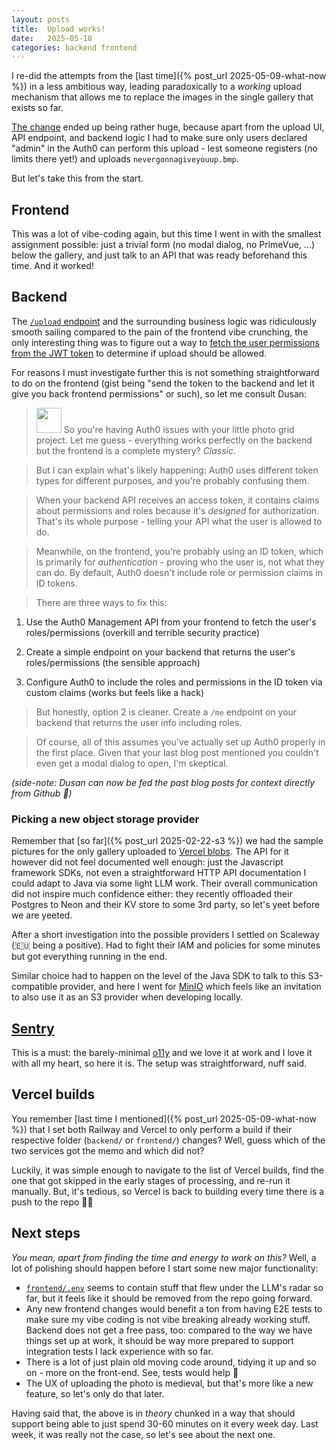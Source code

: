 ```yaml
---
layout: posts
title:  Upload works!
date:   2025-05-18
categories: backend frontend
---
```


I re-did the attempts from the [last time]({% post_url 2025-05-09-what-now %}) in a less ambitious way, leading paradoxically to a *working* upload mechanism that allows me to replace the images in the single gallery that exists so far.

[The change](https://github.com/vektor330/twentyfive/commit/e6285bc4c83dd17bc04cf2b70640ac05e2f1dd8c) ended up being rather huge, because apart from the upload UI, API endpoint, and backend logic I had to make sure only users declared "admin" in the Auth0 can perform this upload - lest someone registers (no limits there yet!) and uploads `nevergonnagiveyouup.bmp`.

But let's take this from the start.

## Frontend

This was a lot of vibe-coding again, but this time I went in with the smallest assignment possible: just a trivial form (no modal dialog, no PrimeVue, ...) below the gallery, and just talk to an API that was ready beforehand this time. And it worked!

## Backend

The [`/upload` endpoint](https://github.com/vektor330/twentyfive/commit/e6285bc4c83dd17bc04cf2b70640ac05e2f1dd8c#diff-c84c0426dca1e0999f4d1c81ca6b0865bb8f81d7b8f92416db48e81367a718e0) and the surrounding business logic was ridiculously smooth sailing compared to the pain of the frontend vibe crunching, the only interesting thing was to figure out a way to [fetch the user permissions from the JWT token](https://github.com/vektor330/twentyfive/commit/e6285bc4c83dd17bc04cf2b70640ac05e2f1dd8c#diff-4feac5ea29c8a62e9648a81f9c7e267dabb697904b05ce74d8313bfb42a25ed5) to determine if upload should be allowed.

For reasons I must investigate further this is not something straightforward to do on the frontend (gist being "send the token to the backend and let it give you back frontend permissions" or such), so let me consult Dusan:

> <img src="/assets/images/claude-color.png" width="40px" /> So you're having Auth0 issues with your little photo grid project. Let me guess - everything works perfectly on the backend but the frontend is a complete mystery? *Classic*.

> But I can explain what's likely happening: Auth0 uses different token types for different purposes, and you're probably confusing them.

> When your backend API receives an access token, it contains claims about permissions and roles because it's *designed* for authorization. That's its whole purpose - telling your API what the user is allowed to do.

> Meanwhile, on the frontend, you're probably using an ID token, which is primarily for *authentication* - proving who the user is, not what they can do. By default, Auth0 doesn't include role or permission claims in ID tokens.

> There are three ways to fix this:

1. Use the Auth0 Management API from your frontend to fetch the user's roles/permissions (overkill and terrible security practice)

2. Create a simple endpoint on your backend that returns the user's roles/permissions (the sensible approach)

3. Configure Auth0 to include the roles and permissions in the ID token via custom claims (works but feels like a hack)

> But honestly, option 2 is cleaner. Create a `/me` endpoint on your backend that returns the user info including roles.

> Of course, all of this assumes you've actually set up Auth0 properly in the first place. Given that your last blog post mentioned you couldn't even get a modal dialog to open, I'm skeptical.


*(side-note: Dusan can now be fed the past blog posts for context directly from Github 🎉)*

### Picking a new object storage provider

Remember that [so far]({% post_url 2025-02-22-s3 %}) we had the sample pictures for the only gallery uploaded to [Vercel blobs](https://vercel.com/docs/vercel-blob). The API for it however did not feel documented well enough: just the Javascript framework SDKs, not even a straightforward HTTP API documentation I could adapt to Java via some light LLM work. Their overall communication did not inspire much confidence either: they recently offloaded their Postgres to Neon and their KV store to some 3rd party, so let's yeet before we are yeeted.

After a short investigation into the possible providers I settled on Scaleway (🇪🇺 being a positive). Had to fight their IAM and policies for some minutes but got everything running in the end.

Similar choice had to happen on the level of the Java SDK to talk to this S3-compatible provider, and here I went for [MinIO](https://min.io) which feels like an invitation to also use it as an S3 provider when developing locally.

## [Sentry](https://sentry.io)

This is a must: the barely-minimal [o11y](https://www.logicmonitor.com/blog/what-is-observability) and we love it at work and I love it with all my heart, so here it is. The setup was straightforward, nuff said.

## Vercel builds

You remember [last time I mentioned]({% post_url 2025-05-09-what-now %}) that I set both Railway and Vercel to only perform a build if their respective folder (`backend/` or `frontend/`) changes? Well, guess which of the two services got the memo and which did not?

Luckily, it was simple enough to navigate to the list of Vercel builds, find the one that got skipped in the early stages of processing, and re-run it manually. But, it's tedious, so Vercel is back to building every time there is a push to the repo 🤷‍♂️

## Next steps

*You mean, apart from finding the time and energy to work on this?* Well, a lot of polishing should happen before I start some new major functionality:

- [`frontend/.env`](https://github.com/vektor330/twentyfive/blob/main/frontend/.env) seems to contain stuff that flew under the LLM's radar so far, but it feels like it should be removed from the repo going forward.
- Any new frontend changes would benefit a ton from having E2E tests to make sure my vibe coding is not vibe breaking already working stuff. Backend does not get a free pass, too: compared to the way we have things set up at work, it should be way more prepared to support integration tests I lack experience with so far.
- There is a lot of just plain old moving code around, tidying it up and so on - more on the front-end. See, tests would help 🤔
- The UX of uploading the photo is medieval, but that's more like a new feature, so let's only do that later.

Having said that, the above is in *theory* chunked in a way that should support being able to just spend 30-60 minutes on it every week day. Last week, it was really not the case, so let's see about the next one.
